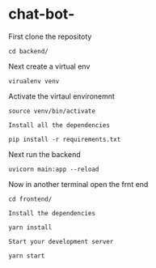 # chat-bot-
First clone the repositoty
```
cd backend/
```
Next create a virtual env 
```
virualenv venv
```
Activate the  virtaul environemnt
```
source venv/bin/activate

Install all the dependencies

pip install -r requirements.txt
```
Next run the backend
```
uvicorn main:app --reload
```
Now in another terminal open the frnt end
```
cd frontend/

Install the dependencies

yarn install

Start your development server

yarn start
```
